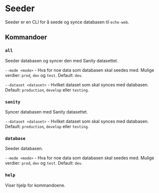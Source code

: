 # Seeder

Seeder er en CLI for å seede og synce databasen til `echo-web`.

## Kommandoer

### `all`

Seeder databasen og syncer den med Sanity datasettet.

`--mode <mode>` - Hva for noe data som databasen skal seedes med. Mulige verdier: `prod`, `dev` og `test`. Default: `dev`.

`--dataset <dataset>` - Hvilket dataset som skal synces med databasen. Default: `production`, `develop` eller `testing`.

### `sanity`

Syncer databasen med Sanity datasettet.

`--dataset <dataset>` - Hvilket dataset som skal synces med databasen. Default: `production`, `develop` eller `testing`.

### `database`

Seeder databasen.

`--mode <mode>` - Hva for noe data som databasen skal seedes med. Mulige verdier: `prod`, `dev` og `test`. Default: `dev`.

### `help`

Viser hjelp for kommandoene.
